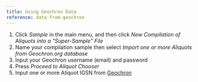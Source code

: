 ```yaml
---
title: Using Geochron Data
reference: data-from-geochron
---
```


1. Click *Sample* in the main menu, and then click *New Compilation of Aliquots into a "Super-Sample" File*
2. Name your compilation sample then select *Import one or more Aliquots from Geochron.org database*
3. Input your Geochron username (email) and password
4. Press *Proceed to Aliquot Chooser*
5. Input one or more Aliquot IGSN from <a href="http://www.geochron.org/search.php" target="_blank">Geochron</a>